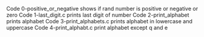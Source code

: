 Code 0-positive_or_negative shows if rand number is positive or negative or zero 
Code 1-last_digit.c prints last digit of number
Code 2-print_alphabet prints alphabet
Code 3-print_alphabets.c prints alphabet in lowercase and uppercase
Code 4-print_alphabt.c print alphabet except q and e

